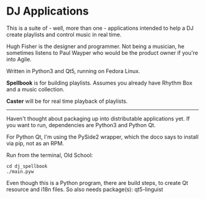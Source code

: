 # DJ Applications

This is a suite of - well, more than one - applications intended to
help a DJ create playlists and control music in real time.

Hugh Fisher is the designer and programmer. Not being a musician,
he sometimes listens to Paul Wayper who would be the product owner
if you're into Agile.

Written in Python3 and Qt5, running on Fedora Linux.


**Spellbook** is for building playlists.
Assumes you already have Rhythm Box and a music collection.

**Caster** will be for real time playback of playlists.


----


Haven't thought about packaging up into distributable applications
yet. If you want to run, dependencies are Python3 and Python Qt.

For Python Qt, I'm using the PySide2 wrapper, which the doco says
to install via pip, not as an RPM.

Run from the terminal, Old School:

    cd dj_spellbook
    ./main.pyw


Even though this is a Python program, there are build steps,
to create Qt resource and i18n files. So also needs package(s):
    qt5-linguist
